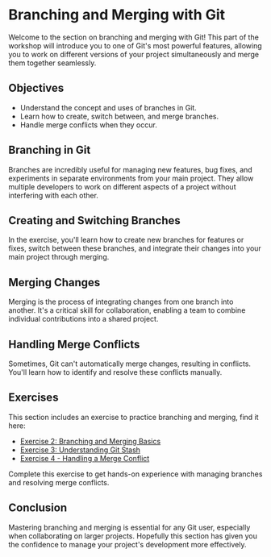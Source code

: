# Branching and Merging with Git

Welcome to the section on branching and merging with Git! This part of the workshop will introduce you to one of Git's most powerful features, allowing you to work on different versions of your project simultaneously and merge them together seamlessly.

## Objectives

- Understand the concept and uses of branches in Git.
- Learn how to create, switch between, and merge branches.
- Handle merge conflicts when they occur.

## Branching in Git

Branches are incredibly useful for managing new features, bug fixes, and experiments in separate environments from your main project. They allow multiple developers to work on different aspects of a project without interfering with each other.

## Creating and Switching Branches

In the exercise, you'll learn how to create new branches for features or fixes, switch between these branches, and integrate their changes into your main project through merging.

## Merging Changes

Merging is the process of integrating changes from one branch into another. It's a critical skill for collaboration, enabling a team to combine individual contributions into a shared project.

## Handling Merge Conflicts

Sometimes, Git can't automatically merge changes, resulting in conflicts. You'll learn how to identify and resolve these conflicts manually.

## Exercises

This section includes an exercise to practice branching and merging, find it here:

- [Exercise 2: Branching and Merging Basics](./exercises/exercise-2.md)
- [Exercise 3: Understanding Git Stash](./exercises/exercise-3.md)
- [Exercise 4 - Handling a Merge Conflict](./exercises/exercise-4.md)

Complete this exercise to get hands-on experience with managing branches and resolving merge conflicts.

## Conclusion

Mastering branching and merging is essential for any Git user, especially when collaborating on larger projects. Hopefully this section has given you the confidence to manage your project's development more effectively.

